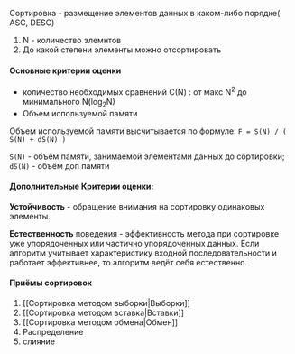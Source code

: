 
Сортировка - размещение элементов данных в каком-либо порядке( ASC, DESC)

1. N - количество элемнтов
2. До какой степени элементы можно отсортировать


#### Основные критерии оценки
- количество необходимых сравнений С(N) : от макс N<sup>2</sup> до  минимального N(log<sub>2</sub>N) 
- Объем используемой памяти


Объем используемой памяти высчитывается по формуле:
`F = S(N) / ( S(N) + dS(N) )`

`S(N)` - объём памяти, занимаемой элементами данных до сортировки;
`dS(N)` - объём доп памяти

   
#### Дополнительные Критерии оценки:

**Устойчивость** - обращение внимания на сортировку одинаковых элементы.

**Естественность**   поведения - эффективность метода при сортировке уже упорядоченных или частично упорядоченных данных.  Если алгоритм учитывает характеристику входной последовательности и работает эффективнее, то алгоритм ведёт себя естественно.



#### Приёмы сортировок

1. [[Сортировка методом выборки|Выборки]]
2. [[Сортировка методом вставка|Вставки]]
3. [[Сортировка методом обмена|Обмен]]
4. Распределение
5. слияние